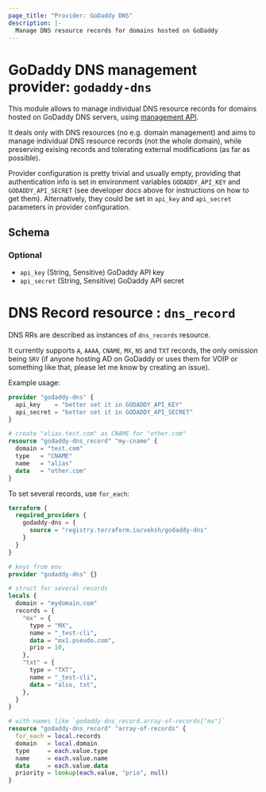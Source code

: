 ```yaml
---
page_title: "Provider: GoDaddy DNS"
description: |-
  Manage DNS resource records for domains hosted on GoDaddy
---
```


# GoDaddy DNS management provider: `godaddy-dns`

This module allows to manage individual DNS resource records for domains hosted on GoDaddy DNS servers, using [management API](https://developer.godaddy.com/).

It deals only with DNS resources (no e.g. domain management) and aims to manage individual DNS resource records (not the whole domain), while preserving exising records and tolerating external modifications (as far as possible).

Provider configuration is pretty trivial and usually empty, providing that authentication info is set in environment variables `GODADDY_API_KEY` and `GODADDY_API_SECRET` (see developer docs above for instructions on how to get them). Alternatively, they could be set in `api_key` and `api_secret` parameters in provider configuration.<!-- schema generated by tfplugindocs -->
## Schema

### Optional

- `api_key` (String, Sensitive) GoDaddy API key
- `api_secret` (String, Sensitive) GoDaddy API secret

# DNS Record resource : `dns_record`

DNS RRs are described as instances of `dns_records` resource.

It currently supports `A`, `AAAA`, `CNAME`, `MX`, `NS` and `TXT` records, the only
omission being `SRV` (if anyone hosting AD on GoDaddy or uses them for VOIP or something like that, please let me know by creating an issue).

Example usage:

```terraform
provider "godaddy-dns" {
  api_key    = "better set it in GODADDY_API_KEY"
  api_secret = "better set it in GODADDY_API_SECRET"
}

# create "alias.test.com" as CNAME for "other.com"
resource "godaddy-dns_record" "my-cname" {
  domain = "test.com"
  type   = "CNAME"
  name   = "alias"
  data   = "other.com"
}
```

To set several records, use `for_each`:

```terraform
terraform {
  required_providers {
    godaddy-dns = {
      source = "registry.terraform.io/veksh/godaddy-dns"
    }
  }
}

# keys from env
provider "godaddy-dns" {}

# struct for several records
locals {
  domain = "mydomain.com"
  records = {
    "mx" = {
      type = "MX",
      name = "_test-cli",
      data = "mx1.pseudo.com",
      prio = 10,
    },
    "txt" = {
      type = "TXT",
      name = "_test-cli",
      data = "also, txt",
    },
  }
}

# with names like `godaddy-dns_record.array-of-records["mx"]`
resource "godaddy-dns_record" "array-of-records" {
  for_each = local.records
  domain   = local.domain
  type     = each.value.type
  name     = each.value.name
  data     = each.value.data
  priority = lookup(each.value, "prio", null)
}
```

